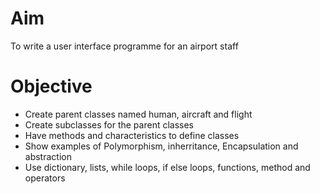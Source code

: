 # Aim
To write a user interface programme for an airport staff 

# Objective
- Create parent classes named human, aircraft and flight
- Create subclasses for the parent classes
- Have methods and characteristics to define classes
- Show examples of Polymorphism, inherritance, Encapsulation and abstraction 
- Use dictionary, lists, while loops, if else loops, functions, method and operators 